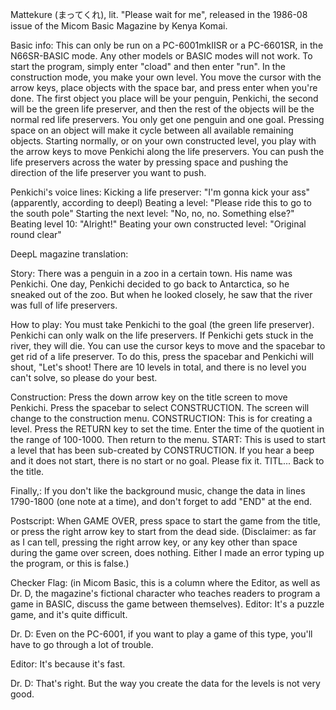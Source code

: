 Mattekure (まってくれ), lit. "Please wait for me", released in the 1986-08 issue of the Micom Basic Magazine by Kenya Komai.

Basic info:
This can only be run on a PC-6001mkIISR or a PC-6601SR, in the N66SR-BASIC mode. Any other models or BASIC modes will not work. To start the program, simply enter "cload" and then enter "run". In the construction mode, you make your own level. You move the cursor with the arrow keys, place objects with the space bar, and press enter when you're done. The first object you place will be your penguin, Penkichi, the second will be the green life preserver, and then the rest of the objects will be the normal red life preservers. You only get one penguin and one goal. Pressing space on an object will make it cycle between all available remaining objects. Starting normally, or on your own constructed level, you play with the arrow keys to move Penkichi along the life preservers. You can push the life preservers across the water by pressing space and pushing the direction of the life preserver you want to push.

Penkichi's voice lines:
Kicking a life preserver: "I'm gonna kick your ass" (apparently, according to deepl)
Beating a level: "Please ride this to go to the south pole"
Starting the next level: "No, no, no. Something else?"
Beating level 10: "Alright!"
Beating your own constructed level: "Original round clear"

DeepL magazine translation:

Story:
There was a penguin in a zoo in a certain town. His name was Penkichi. One day, Penkichi decided to go back to Antarctica, so he sneaked out of the zoo. But when he looked closely, he saw that the river was full of life preservers.

How to play:
You must take Penkichi to the goal (the green life preserver). Penkichi can only walk on the life preservers. If Penkichi gets stuck in the river, they will die. 
You can use the cursor keys to move and the spacebar to get rid of a life preserver. To do this, press the spacebar and Penkichi will shout, "Let's shoot! There are 10 levels in total, and there is no level you can't solve, so please do your best.

Construction:
Press the down arrow key on the title screen to move Penkichi. Press the spacebar to select CONSTRUCTION. The screen will change to the construction menu. 
CONSTRUCTION: This is for creating a level. Press the RETURN key to set the time.
Enter the time of the quotient in the range of 100-1000. Then return to the menu. 
START: This is used to start a level that has been sub-created by CONSTRUCTION. If you hear a beep and it does not start, there is no start or no goal. Please fix it. TITL... Back to the title.

Finally,:
If you don't like the background music, change the data in lines 1790-1800 (one note at a time), and don't forget to add "END" at the end.

Postscript:
When GAME OVER, press space to start the game from the title, or press the right arrow key to start from the dead side. (Disclaimer: as far as I can tell, pressing the right arrow key, or any key other than space during the game over screen, does nothing. Either I made an error typing up the program, or this is false.)

Checker Flag: (in Micom Basic, this is a column where the Editor, as well as Dr. D, the magazine's fictional character who teaches readers to program a game in BASIC, discuss the game between themselves).
Editor: It's a puzzle game, and it's quite difficult. 

Dr. D: Even on the PC-6001, if you want to play a game of this type, you'll have to go through a lot of trouble. 

Editor: It's because it's fast.
 
Dr. D: That's right. But the way you create the data for the levels is not very good. 
